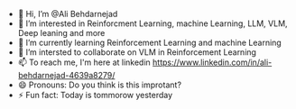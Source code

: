 - 👋 Hi, I’m @Ali Behdarnejad
- 👀 I’m interested in Reinforcment Learning, machine Learning, LLM, VLM, Deep leaning and more
- 🌱 I’m currently learning Reinforcement Learning and machine Learning
- 💞️ I’m intersted to collaborate on VLM in Reinforcement Learning
- 📫 To reach me, I'm here at linkedin https://www.linkedin.com/in/ali-behdarnejad-4639a8279/
- 😄 Pronouns: Do you think is this improtant?
- ⚡ Fun fact: Today is tommorow yesterday

<!---
AliBehdar/AliBehdar is a ✨ special ✨ repository because its `README.md` (this file) appears on your GitHub profile.
You can click the Preview link to take a look at your changes.
--->
